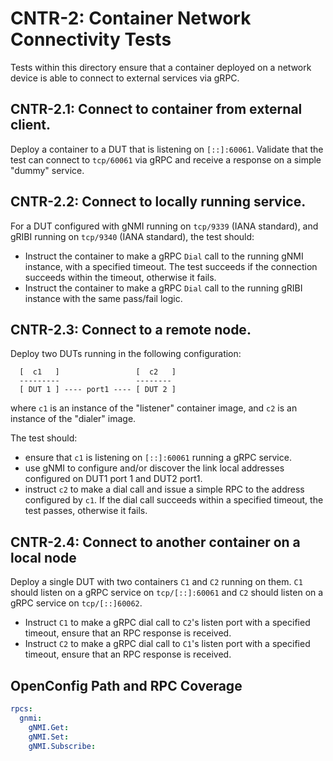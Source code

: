 # CNTR-2: Container Network Connectivity Tests

Tests within this directory ensure that a container deployed on a network
device is able to connect to external services via gRPC.

## CNTR-2.1: Connect to container from external client.

Deploy a container to a DUT that is listening on `[::]:60061`. Validate that the
test can connect to `tcp/60061` via gRPC and receive a response on a simple
"dummy" service.

## CNTR-2.2: Connect to locally running service.

For a DUT configured with gNMI running on `tcp/9339` (IANA standard), and gRIBI
running on `tcp/9340` (IANA standard), the test should:

*   Instruct the container to make a gRPC `Dial` call to the running gNMI
    instance, with a specified timeout. The test succeeds if the connection
    succeeds within the timeout, otherwise it fails.
*   Instruct the container to make a gRPC `Dial` call to the running gRIBI
    instance with the same pass/fail logic.

## CNTR-2.3: Connect to a remote node.

Deploy two DUTs running in the following configuration:

```
  [  c1   ]                 [  c2   ]
  ---------                 --------
  [ DUT 1 ] ---- port1 ---- [ DUT 2 ]
```

where `c1` is an instance of the "listener" container image, and `c2` is an
instance of the "dialer" image.

The test should:

*   ensure that `c1` is listening on `[::]:60061` running a gRPC service.
*   use gNMI to configure and/or discover the link local addresses configured on
    DUT1 port 1 and DUT2 port1.
*   instruct `c2` to make a dial call and issue a simple RPC to the address
    configured by `c1`. If the dial call succeeds within a specified timeout,
    the test passes, otherwise it fails.

## CNTR-2.4: Connect to another container on a local node

Deploy a single DUT with two containers `C1` and `C2` running on them. `C1`
should listen on a gRPC service on `tcp/[::]:60061` and `C2` should listen on a
gRPC service on `tcp/[::]60062`.

*   Instruct `C1` to make a gRPC dial call to `C2`'s listen port with a
    specified timeout, ensure that an RPC response is received.
*   Instruct `C2` to make a gRPC dial call to `C1`'s listen port with a
    specified timeout, ensure that an RPC response is received.

## OpenConfig Path and RPC Coverage

```yaml
rpcs:
  gnmi:
    gNMI.Get:
    gNMI.Set:
    gNMI.Subscribe:
```